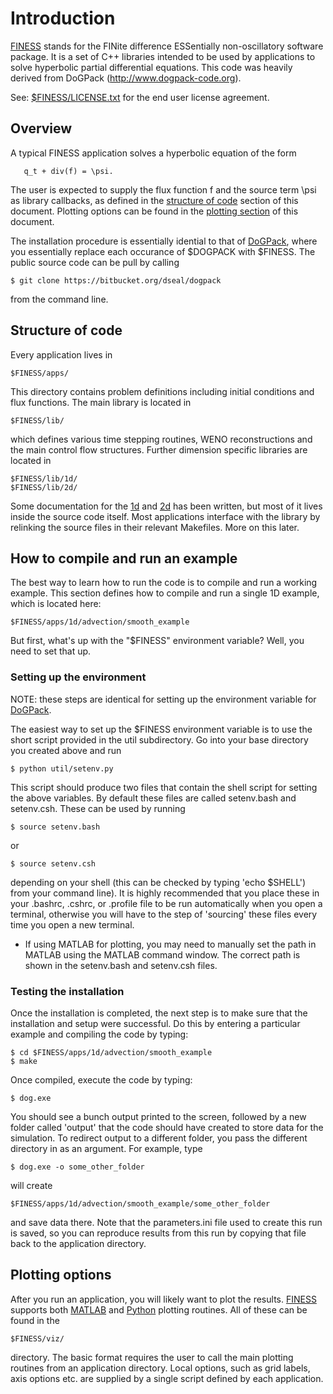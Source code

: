 # Introduction #

[FINESS](./README.md) stands for the FINite difference ESSentially non-oscillatory software
package.  It is a set of C++ libraries intended to be used by applications to
solve hyperbolic partial differential equations.  This code was heavily
derived from DoGPack (http://www.dogpack-code.org).

See: [$FINESS/LICENSE.txt](LICENSE.txt) for the end user license agreement.

## Overview ##

A typical FINESS application solves a hyperbolic equation of the form 

       q_t + div(f) = \psi.

The user is expected to supply the flux function f and the source term \psi as
library callbacks, as defined in the [structure of code](#Structure_of_code)
section of this document.  Plotting options can be found in the
[plotting section](#plotting) of this document.

The installation procedure is essentially idential to that of 
[DoGPack](http://www.dogpack-code.org/install.html), where you essentially
replace each occurance of $DOGPACK with $FINESS.  The public source code can
be pull by calling

    $ git clone https://bitbucket.org/dseal/dogpack

from the command line.

<a name="Structure_of_code"></a>
## Structure of code ##

Every application lives in 

    $FINESS/apps/

This directory contains problem definitions including initial conditions and
flux functions.  The main library is located in 

    $FINESS/lib/

which defines various time stepping routines, WENO reconstructions and the
main control flow structures.  Further dimension specific libraries are
located in

    $FINESS/lib/1d/
    $FINESS/lib/2d/

Some documentation for the [1d](lib/1d/README.md) and [2d](lib/2d/README.md)
has been written, but most of it lives inside the source code itself.
Most applications interface with the library by relinking the source files in
their relevant Makefiles.  More on this later.

## How to compile and run an example ##

The best way to learn how to run the code is to compile and run a working
example.  This section defines how to compile and run a single 1D example,
which is located here:

    $FINESS/apps/1d/advection/smooth_example

But first, what's up with the "$FINESS" environment variable?  Well, you need
to set that up.

### Setting up the environment ###

NOTE: these steps are identical for setting up the environment variable for
[DoGPack](http://www.dogpack-code.org/install.html).

The easiest way to set up the $FINESS environment variable is to use the short
script provided in the util subdirectory.  Go into your base directory you
created above and run

    $ python util/setenv.py

This script should produce two files that contain the shell script for setting
the above variables. By default these files are called setenv.bash and
setenv.csh. These can be used by running

    $ source setenv.bash

or

    $ source setenv.csh

depending on your shell (this can be checked by typing 'echo $SHELL') from
your command line). It is highly recommended that you place these in your 
.bashrc, .cshrc, or .profile file to be run automatically when you open a
terminal, otherwise you will have to the step of 'sourcing' these files every
time you open a new terminal.

* If using MATLAB for plotting, you may need to manually set the path in MATLAB
using the MATLAB command window. The correct path is shown in the setenv.bash
and setenv.csh files.

### Testing the installation ###

Once the installation is completed, the next step is to make sure that the
installation and setup were successful. Do this by entering a particular
example and compiling the code by typing:

    $ cd $FINESS/apps/1d/advection/smooth_example
    $ make

Once compiled, execute the code by typing:

    $ dog.exe

You should see a bunch output printed to the screen, followed by a new folder
called 'output' that the code should have created to store data for the
simulation.  To redirect output to a different folder, you pass the different
directory in as an argument.  For example, type

    $ dog.exe -o some_other_folder

will create 

    $FINESS/apps/1d/advection/smooth_example/some_other_folder

and save data there.  Note that the parameters.ini file used to create this
run is saved, so you can reproduce results from this run by copying that file
back to the application directory.

<a name="Plotting"></a>
## Plotting options ##

After you run an application, you will likely want to plot the results.
[FINESS](README.md) supports both [MATLAB](viz/matlab/README.md) and
[Python](viz/matlab/README.md) plotting routines.  All of these can be found in
the

    $FINESS/viz/

directory.  The basic format requires the user to call the main plotting
routines from an application directory.  Local options, such as grid labels,
axis options etc. are supplied by a single script defined by each application.


